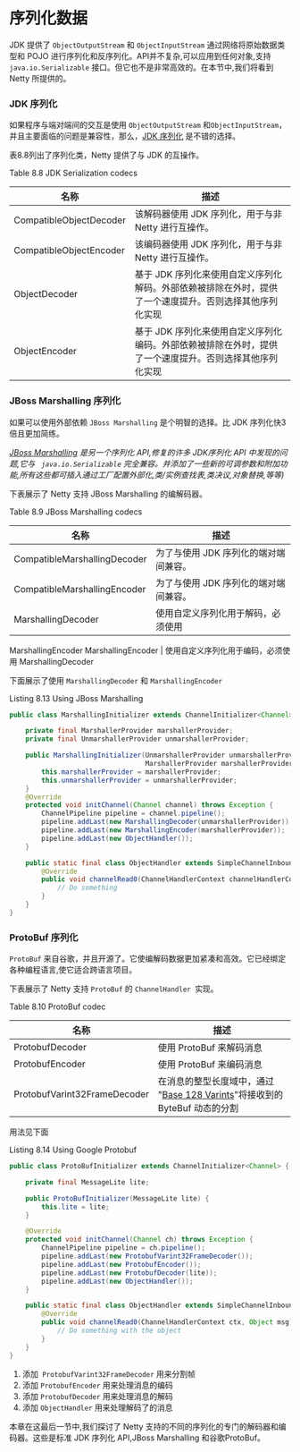 序列化数据
====

JDK 提供了 `ObjectOutputStream` 和 `ObjectInputStream` 通过网络将原始数据类型和 POJO 进行序列化和反序列化。API并不复杂,可以应用到任何对象,支持 `java.io.Serializable` 接口。但它也不是非常高效的。在本节中,我们将看到 Netty 所提供的。

### JDK 序列化

如果程序与端对端间的交互是使用 `ObjectOutputStream` 和`ObjectInputStream`，并且主要面临的问题是兼容性，那么，[JDK 序列化](http://docs.oracle.com/javase/7/docs/technotes/guides/serialization/) 是不错的选择。

表8.8列出了序列化类，Netty 提供了与 JDK 的互操作。

Table 8.8 JDK Serialization codecs

名称 | 描述
-----|----
CompatibleObjectDecoder | 该解码器使用 JDK 序列化，用于与非 Netty 进行互操作。
CompatibleObjectEncoder | 该编码器使用 JDK 序列化，用于与非 Netty 进行互操作。
ObjectDecoder | 基于 JDK 序列化来使用自定义序列化解码。外部依赖被排除在外时，提供了一个速度提升。否则选择其他序列化实现
ObjectEncoder | 基于 JDK 序列化来使用自定义序列化编码。外部依赖被排除在外时，提供了一个速度提升。否则选择其他序列化实现

### JBoss Marshalling 序列化

如果可以使用外部依赖 `JBoss Marshalling` 是个明智的选择。比 JDK 序列化快3倍且更加简练。

*[JBoss Marshalling](https://www.jboss.org/jbossmarshalling) 是另一个序列化 API,修复的许多 JDK序列化 API 中发现的问题,它与 ` java.io.Serializable` 完全兼容。并添加了一些新的可调参数和附加功能,所有这些都可插入通过工厂配置外部化,类/实例查找表,类决议,对象替换,等等)*

下表展示了 Netty 支持 JBoss Marshalling 的编解码器。

Table 8.9 JBoss Marshalling codecs

名称 | 描述
-----|----
CompatibleMarshallingDecoder | 为了与使用 JDK 序列化的端对端间兼容。
CompatibleMarshallingEncoder | 为了与使用 JDK 序列化的端对端间兼容。
MarshallingDecoder | 使用自定义序列化用于解码，必须使用
MarshallingEncoder
MarshallingEncoder | 使用自定义序列化用于编码，必须使用
MarshallingDecoder

下面展示了使用 `MarshallingDecoder` 和 `MarshallingEncoder`

Listing 8.13 Using JBoss Marshalling
    
```java
public class MarshallingInitializer extends ChannelInitializer<Channel> {

    private final MarshallerProvider marshallerProvider;
    private final UnmarshallerProvider unmarshallerProvider;

    public MarshallingInitializer(UnmarshallerProvider unmarshallerProvider,
                                  MarshallerProvider marshallerProvider) {
        this.marshallerProvider = marshallerProvider;
        this.unmarshallerProvider = unmarshallerProvider;
    }
    @Override
    protected void initChannel(Channel channel) throws Exception {
        ChannelPipeline pipeline = channel.pipeline();
        pipeline.addLast(new MarshallingDecoder(unmarshallerProvider));
        pipeline.addLast(new MarshallingEncoder(marshallerProvider));
        pipeline.addLast(new ObjectHandler());
    }

    public static final class ObjectHandler extends SimpleChannelInboundHandler<Serializable> {
        @Override
        public void channelRead0(ChannelHandlerContext channelHandlerContext, Serializable serializable) throws Exception {
            // Do something
        }
    }
}
```


### ProtoBuf 序列化

`ProtoBuf` 来自谷歌，并且开源了。它使编解码数据更加紧凑和高效。它已经绑定各种编程语言,使它适合跨语言项目。

下表展示了 Netty 支持 `ProtoBuf` 的 `ChannelHandler `实现。

Table 8.10 ProtoBuf codec

名称 | 描述
-----|----
ProtobufDecoder | 使用 ProtoBuf 来解码消息
ProtobufEncoder | 使用 ProtoBuf 来编码消息 
ProtobufVarint32FrameDecoder | 在消息的整型长度域中，通过 "[Base 128 Varints](https://developers.google.com/protocol-buffers/docs/encoding)"将接收到的 ByteBuf 动态的分割

用法见下面

Listing 8.14 Using Google Protobuf

```java
public class ProtoBufInitializer extends ChannelInitializer<Channel> {

    private final MessageLite lite;

    public ProtoBufInitializer(MessageLite lite) {
        this.lite = lite;
    }

    @Override
    protected void initChannel(Channel ch) throws Exception {
        ChannelPipeline pipeline = ch.pipeline();
        pipeline.addLast(new ProtobufVarint32FrameDecoder());
        pipeline.addLast(new ProtobufEncoder());
        pipeline.addLast(new ProtobufDecoder(lite));
        pipeline.addLast(new ObjectHandler());
    }

    public static final class ObjectHandler extends SimpleChannelInboundHandler<Object> {
        @Override
        public void channelRead0(ChannelHandlerContext ctx, Object msg) throws Exception {
            // Do something with the object
        }
    }
}
```


1. 添加` ProtobufVarint32FrameDecoder` 用来分割帧
2. 添加 `ProtobufEncoder` 用来处理消息的编码
3. 添加 `ProtobufDecoder` 用来处理消息的解码
4. 添加 `ObjectHandler` 用来处理解码了的消息

本章在这最后一节中,我们探讨了 Netty 支持的不同的序列化的专门的解码器和编码器。这些是标准 JDK 序列化 API,JBoss Marshalling 和谷歌ProtoBuf。